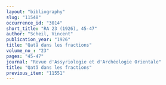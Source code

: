 ```yaml
---
layout: "bibliography"
slug: "11548"
occurrence_id: "3014"
short_title: "RA 23 (1926), 45-47"
author: "Scheil, Vincent"
publication_year: "1926"
title: "Qatâ dans les fractions"
volume_no_: "23"
pages: "45-47"
journal: "Revue d'Assyriologie et d'Archéologie Orientale"
title: "Qatâ dans les fractions"
previous_item: "11551"
---
```

